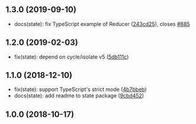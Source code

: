 ## 1.3.0 (2019-09-10)

* docs(state): fix TypeScript example of Reducer  ([243cd25](https://github.com/cyclejs/cyclejs/commit/243cd25)), closes [#885](https://github.com/cyclejs/cyclejs/issues/885)



## 1.2.0 (2019-02-03)

* fix(state): depend on cycle/isolate v5 ([5db111c](https://github.com/cyclejs/cyclejs/commit/5db111c))



## 1.1.0 (2018-12-10)

* fix(state): support TypeScript's strict mode ([4b7bbeb](https://github.com/cyclejs/cyclejs/commit/4b7bbeb))
* docs(state): add readme to state package ([9cbd452](https://github.com/cyclejs/cyclejs/commit/9cbd452))



## 1.0.0 (2018-10-17)
